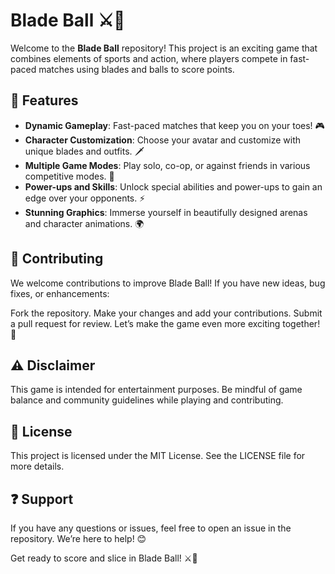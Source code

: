 # Blade Ball ⚔️🏐

Welcome to the **Blade Ball** repository! This project is an exciting game that combines elements of sports and action, where players compete in fast-paced matches using blades and balls to score points.

## 🌟 Features  
- **Dynamic Gameplay**: Fast-paced matches that keep you on your toes! 🎮  
- **Character Customization**: Choose your avatar and customize with unique blades and outfits. 🗡️  
- **Multiple Game Modes**: Play solo, co-op, or against friends in various competitive modes. 🤝  
- **Power-ups and Skills**: Unlock special abilities and power-ups to gain an edge over your opponents. ⚡  
- **Stunning Graphics**: Immerse yourself in beautifully designed arenas and character animations. 🌍  

## 🤝 Contributing
We welcome contributions to improve Blade Ball! If you have new ideas, bug fixes, or enhancements:

Fork the repository.
Make your changes and add your contributions.
Submit a pull request for review. Let’s make the game even more exciting together! 🎉

## ⚠️ Disclaimer
This game is intended for entertainment purposes. Be mindful of game balance and community guidelines while playing and contributing.

## 📜 License
This project is licensed under the MIT License. See the LICENSE file for more details.

## ❓ Support
If you have any questions or issues, feel free to open an issue in the repository. We’re here to help! 😊

Get ready to score and slice in Blade Ball! ⚔️🏐